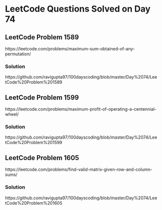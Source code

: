 # LeetCode Questions Solved on Day 74

<h2>LeetCode Problem 1589</h2>  https://leetcode.com/problems/maximum-sum-obtained-of-any-permutation/
<h3>Solution</h3>  https://github.com/ravigupta97/100dayscoding/blob/master/Day%2074/LeetCode%20Problem%201589

<h2>LeetCode Problem 1599</h2>  https://leetcode.com/problems/maximum-profit-of-operating-a-centennial-wheel/
<h3>Solution</h3>  https://github.com/ravigupta97/100dayscoding/blob/master/Day%2074/LeetCode%20Problem%201599

<h2>LeetCode Problem 1605</h2>  https://leetcode.com/problems/find-valid-matrix-given-row-and-column-sums/
<h3>Solution</h3>  https://github.com/ravigupta97/100dayscoding/blob/master/Day%2074/LeetCode%20Problem%201605
